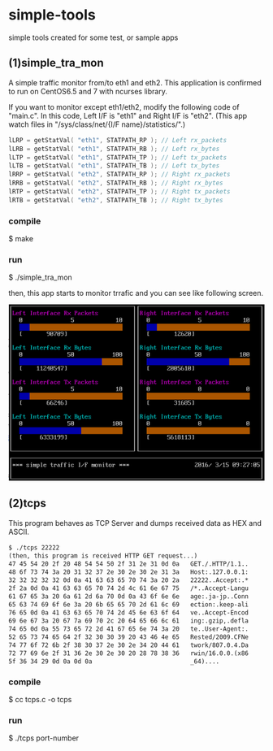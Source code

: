 # simple-tools
simple tools created for some test, or sample apps


## (1)simple_tra_mon

  A simple traffic monitor from/to eth1 and eth2.
  This application is confirmed to run on CentOS6.5 and 7 with ncurses library.
  
  If you want to monitor except eth1/eth2, modify the following code of "main.c".
  In this code, Left I/F is "eth1" and Right I/F is "eth2".
  (This app watch files in "/sys/class/net/{I/F name}/statistics/".)

  ```c
lLRP = getStatVal( "eth1", STATPATH_RP ); // Left rx_packets
lLRB = getStatVal( "eth1", STATPATH_RB ); // Left rx_bytes
lLTP = getStatVal( "eth1", STATPATH_TP ); // Left tx_packets
lLTB = getStatVal( "eth1", STATPATH_TB ); // Left tx_bytes
lRRP = getStatVal( "eth2", STATPATH_RP ); // Right rx_packets
lRRB = getStatVal( "eth2", STATPATH_RB ); // Right rx_bytes
lRTP = getStatVal( "eth2", STATPATH_TP ); // Right tx_packets
lRTB = getStatVal( "eth2", STATPATH_TB ); // Right tx_bytes
  ```


### compile
$ make

### run
$ ./simple_tra_mon

then, this app starts to monitor trrafic and you can see like following screen.

![スクリーンショット](https://github.com/msozawa/pics/blob/master/stm_screen_shot.png "スクリーンショット")


## (2)tcps

  This program behaves as TCP Server and dumps received data as HEX and ASCII.

  ```
$ ./tcps 22222
(then, this program is received HTTP GET request...)
47 45 54 20 2f 20 48 54 54 50 2f 31 2e 31 0d 0a   GET./.HTTP/1.1..             
48 6f 73 74 3a 20 31 32 37 2e 30 2e 30 2e 31 3a   Host:.127.0.0.1:             
32 32 32 32 32 0d 0a 41 63 63 65 70 74 3a 20 2a   22222..Accept:.*             
2f 2a 0d 0a 41 63 63 65 70 74 2d 4c 61 6e 67 75   /*..Accept-Langu             
61 67 65 3a 20 6a 61 2d 6a 70 0d 0a 43 6f 6e 6e   age:.ja-jp..Conn             
65 63 74 69 6f 6e 3a 20 6b 65 65 70 2d 61 6c 69   ection:.keep-ali             
76 65 0d 0a 41 63 63 65 70 74 2d 45 6e 63 6f 64   ve..Accept-Encod             
69 6e 67 3a 20 67 7a 69 70 2c 20 64 65 66 6c 61   ing:.gzip,.defla             
74 65 0d 0a 55 73 65 72 2d 41 67 65 6e 74 3a 20   te..User-Agent:.             
52 65 73 74 65 64 2f 32 30 30 39 20 43 46 4e 65   Rested/2009.CFNe             
74 77 6f 72 6b 2f 38 30 37 2e 30 2e 34 20 44 61   twork/807.0.4.Da             
72 77 69 6e 2f 31 36 2e 30 2e 30 20 28 78 38 36   rwin/16.0.0.(x86             
5f 36 34 29 0d 0a 0d 0a                           _64)....   
  ```
  
### compile
$ cc tcps.c -o tcps

### run
$ ./tcps port-number
